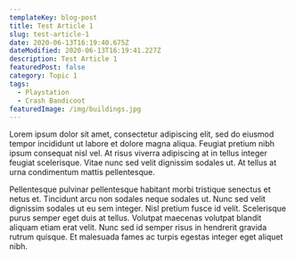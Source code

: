 ```yaml
---
templateKey: blog-post
title: Test Article 1
slug: test-article-1
date: 2020-06-13T16:19:40.675Z
dateModified: 2020-06-13T16:19:41.227Z
description: Test Article 1
featuredPost: false
category: Topic 1
tags:
  - Playstation
  - Crash Bandicoot
featuredImage: /img/buildings.jpg
---
```

Lorem ipsum dolor sit amet, consectetur adipiscing elit, sed do eiusmod tempor incididunt ut labore et dolore magna aliqua. Feugiat pretium nibh ipsum consequat nisl vel. At risus viverra adipiscing at in tellus integer feugiat scelerisque. Vitae nunc sed velit dignissim sodales ut. At tellus at urna condimentum mattis pellentesque.

Pellentesque pulvinar pellentesque habitant morbi tristique senectus et netus et. Tincidunt arcu non sodales neque sodales ut. Nunc sed velit dignissim sodales ut eu sem integer. Nisl pretium fusce id velit. Scelerisque purus semper eget duis at tellus. Volutpat maecenas volutpat blandit aliquam etiam erat velit. Nunc sed id semper risus in hendrerit gravida rutrum quisque. Et malesuada fames ac turpis egestas integer eget aliquet nibh.